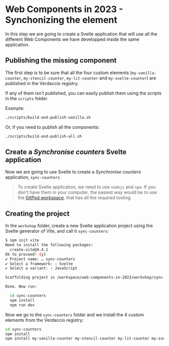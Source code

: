 # Web Components in 2023 - Synchonizing the element

In this step we are going to create a Svelte application that will use all the different Web Components we have developped inside the same application.

## Publishing the missing component

The first step is to be sure that all the four custom  elements (`my-vanilla-counter`, `my-stencil-counter`, `my-lit-counter` and `my-svelte-counter`) are published in the Verdaccio registry.

If any of them isn't published, you can easily publish them using the scripts in the `scripts` folder.

Example:
```bash
./scripts/build-and-publish-vanilla.sh
```

Or, if you need to publish all the components:

```bash
./scripts/build-and-publish-all.sh
```

## Create a *Synchronise counters* Svelte application

Now we are going to use Svelte to create a *Synchronise counters* application, `sync-counters`.

> To create Svelte application, we need to use `nodejs` and `npm`. If you don't have them in your computer, the easiest way would be to use the [GitPod workspace](https://gitpod.io/#https://github.com/LostInBrittany/web-components-in-2023.git), that has all the required tooling.


## Creating the project

In the `workshop` folder, create a new Svelte application project using the Svelte generator of Vite, and call it `sync-counters`:

```bash
$ npm init vite
Need to install the following packages:
  create-vite@4.4.1
Ok to proceed? (y) 
✔ Project name: … sync-counters
✔ Select a framework: › Svelte
✔ Select a variant: › JavaScript

Scaffolding project in /workspace/web-components-in-2023/workshop/sync-counters...

Done. Now run:

  cd sync-counters
  npm install
  npm run dev
```

Now we go to the `sync-counters` folder and we install the 4 custom elements from the Verdaccio registry:

```bash
cd sync-counters
npm install
npm install my-vanilla-counter my-stencil-counter my-lit-counter my-svelte-counter --registry http://localhost:4873
```

